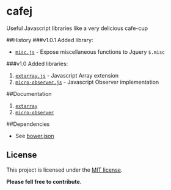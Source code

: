 cafej
========
Useful Javascript libraries like a very delicious cafe-cup

##History
###v1.0.1
Added library:
- [`misc.js`](src/misc.js) - Expose miscellaneous functions to Jquery `$.misc`

###v1.0
Added libraries:
1. [`extarray.js`](src/extarray.js) - Javascript Array extension
2. [`micro-observer.js`](src/micro-observer.js) - Javascript Observer implementation

##Documentation
1. [`extarray`](api/extarray.md)
2. [`micro-observer`](api/micro-observer.md)

##Dependencies
- See [bower.json](bower.json)

## License
This project is licensed under the [MIT license](http://opensource.org/licenses/MIT).

**Please fell free to contribute.**